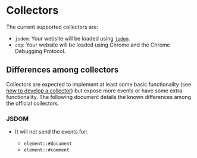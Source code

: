# Collectors

The current supported collectors are:

* `jsdom`: Your website will be loaded using
  [`jsdom`](https://github.com/tmpvar/jsdom).
* `cdp`: Your website will be loaded using Chrome and the Chrome
  Debugging Protocol.

## Differences among collectors

Collectors are expected to implement at least some basic functionality
(see [how to develop a collector](../developer-guide/collectors/how-to-develop-a-collector.md))
but expose more events or have some extra functionality. The following
document details the known differences among the official collectors.

### JSDOM

* It will not send the events for:

  * `element::#document`
  * `element::#comment`
